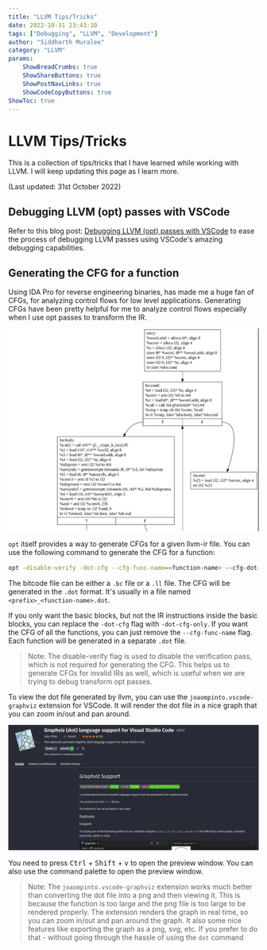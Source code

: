 ```yaml
---
title: "LLVM Tips/Tricks"
date: 2022-10-31 23:43:10  
tags: ["Debugging", "LLVM", "Development"]
author: "Siddharth Muralee"
category: "LLVM"
params:
    ShowBreadCrumbs: true
    ShowShareButtons: true
    ShowPostNavLinks: true
    ShowCodeCopyButtons: true
ShowToc: true
---
```


# LLVM Tips/Tricks

This is a collection of tips/tricks that I have learned while working with LLVM. I will keep updating this page as I learn more.

(Last updated: 31st October 2022)

## Debugging LLVM (opt) passes with VSCode

Refer to this blog post: [Debugging LLVM (opt) passes with VSCode](/llvm_debug) to ease the process of debugging LLVM passes using VSCode's amazing debugging capabilities.

## Generating the CFG for a function

Using IDA Pro for reverse engineering binaries, has made me a huge fan of CFGs, for analyzing control flows for low level applications. Generating CFGs have been pretty helpful for me to analyze control flows especially when I use opt passes to transform the IR.

![CFG-Sample (Rendered in VSCode)](/llvm_tips/sample_CFG.png)

`opt` itself provides a way to generate CFGs for a given llvm-ir file. You can use the following command to generate the CFG for a function:

```bash
opt -disable-verify -dot-cfg --cfg-func-name=<function-name> --cfg-dot-filename-prefix=<path + prefix> <target bitcode file>
```

The bitcode file can be either a `.bc` file or a `.ll` file. The CFG will be generated in the `.dot` format. It's usually in a file named `<prefix>_<function-name>.dot`. 

If you only want the basic blocks, but not the IR instructions inside the basic blocks, you can replace the `-dot-cfg` flag with `-dot-cfg-only`.
If you want the CFG of all the functions, you can just remove the `--cfg-func-name` flag. Each function will be generated in a separate `.dot` file.

> Note: The disable-verify flag is used to disable the verification pass, which is not required for generating the CFG. This helps us to generate CFGs for invalid IRs as well, which is useful when we are trying to debug transform opt passes.

To view the dot file generated by llvm, you can use the `joaompinto.vscode-graphviz` extension for VSCode. It will render the dot file in a nice graph that you can zoom in/out and pan around.

![extension in action](/llvm_tips/graphviz_extension.png)

You need to press <kbd>Ctrl</kbd> + <kbd>Shift</kbd> + <kbd>v</kbd> to open the preview window. You can also use the command palette to open the preview window.

> Note: The `joaompinto.vscode-graphviz` extension works much better than converting the dot file into a png and then viewing it. This is because the function is too large and the png file is too large to be rendered properly. The extension renders the graph in real time, so you can zoom in/out and pan around the graph.
> It also some nice features like exporting the graph as a png, svg, etc. If you prefer to do that - without going through the hassle of using the `dot` command

